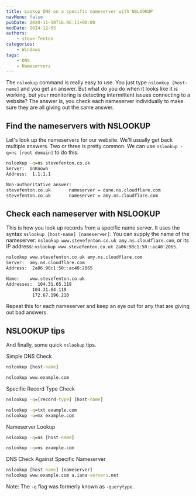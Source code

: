 ```yaml
---
title: Lookup DNS on a specific nameserver with NSLOOKUP
navMenu: false
pubDate: 2020-11-10T16:06:11+00:00
modDate: 2024-12-05
authors:
    - steve-fenton
categories:
    - Windows
tags:
    - DNS
    - Nameservers
---
```


The `nslookup` command is really easy to use. You just type `nslookup [host-name]` and you get an answer. But what do you do when it looks like it is working, but your monitoring is detecting intermittent issues connecting to a website? The answer is, you check each nameserver individually to make sure they are all giving out the same answer.

## Find the nameservers with NSLOOKUP

Let's look up the nameservers for our website. We'll usually get back multiple answers. Two or three is pretty common. We can use `nslookup -q=ns [root domain]` to do this.

```cmd
nslookup -q=ns stevefenton.co.uk
Server:  UnKnown
Address:  1.1.1.1

Non-authoritative answer:
stevefenton.co.uk       nameserver = dane.ns.cloudflare.com
stevefenton.co.uk       nameserver = amy.ns.cloudflare.com
```

## Check each nameserver with NSLOOKUP

This is how you look up records from a specific name server. It uses the syntax `nslookup [host-name] [nameserver]`. You can supply the name of the nameserver: `nslookup www.stevefenton.co.uk amy.ns.cloudflare.com`, or its IP address: `nslookup www.stevefenton.co.uk 2a06:98c1:50::ac40:2065`.

```cmd
nslookup www.stevefenton.co.uk amy.ns.cloudflare.com
Server:  amy.ns.cloudflare.com
Address:  2a06:98c1:50::ac40:2065

Name:    www.stevefenton.co.uk
Addresses:  104.31.65.119
          104.31.64.119
          172.67.196.210
```

Repeat this for each nameserver and keep an eye out for any that are giving out bad answers.

## NSLOOKUP tips

And finally, some quick `nslookup` tips.

Simple DNS Check

```cmd
nslookup [host-name]

nslookup www.example.com
```

Specific Record Type Check

```cmd
nslookup -q=[record-type] [host-name]

nslookup -q=txt example.com
nslookup -q=mx example.com
```

Nameserver Lookup

```cmd
nslookup -q=ns [host-name]

nslookup -q=ns example.com
```

DNS Check Against Specific Nameserver

```cmd
nslookup [host-name] [nameserver]
nslookup www.example.com a.iana-servers.net
```

Note: The `-q` flag was formerly known as `-querytype`.
